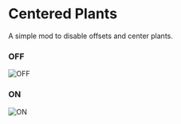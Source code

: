 # Centered Plants
A simple mod to disable offsets and center plants.

### OFF

![OFF](https://cdn.modrinth.com/data/tkuJDAZ2/images/ef249cd2887bb962415e16e59a25ada4cfc0034f.jpeg)

### ON
![ON](https://cdn.modrinth.com/data/tkuJDAZ2/images/797e33227dc36ece45b21fc50bb626b6fb5cc891.jpeg)
